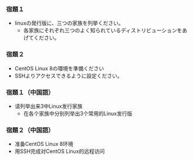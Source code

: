 ### 宿題１

 - linuxの発行版に、三つの家族を列挙ください。
   - 各家族にそれぞれ三つのよく知られているディストリビューションをあげてください。



### 宿題２

 - CentOS Linux 8の環境を準備ください
 - SSHよりアクセスできるように設定ください。



### 宿題１（中国語）

 - 请列举出来3中Linux发行家族
   - 在各个家族中分别列举出3个常用的Linux发行版



### 宿題２（中国語）

 - 准备CentOS Linux 8环境
 - 用SSH完成对CentOS Linux的远程访问